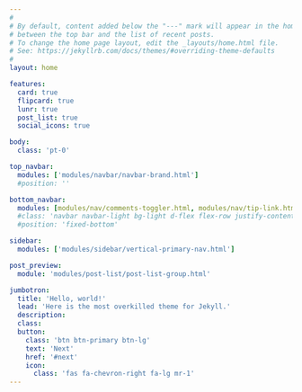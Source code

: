 ```yaml
---
#
# By default, content added below the "---" mark will appear in the home page
# between the top bar and the list of recent posts.
# To change the home page layout, edit the _layouts/home.html file.
# See: https://jekyllrb.com/docs/themes/#overriding-theme-defaults
#
layout: home

features:
  card: true
  flipcard: true
  lunr: true
  post_list: true
  social_icons: true

body:
  class: 'pt-0'

top_navbar:
  modules: ['modules/navbar/navbar-brand.html']
  #position: ''

bottom_navbar:
  modules: [modules/nav/comments-toggler.html, modules/nav/tip-link.html, modules/social-icons.html, modules/nav/feed-link.html, modules/nav/settings-toggler.html, modules/nav/back-to-top-link.html]
  #class: 'navbar navbar-light bg-light d-flex flex-row justify-content-between w-100 animated fadeInUp'
  #position: 'fixed-bottom'

sidebar:
  modules: ['modules/sidebar/vertical-primary-nav.html']

post_preview:
  module: 'modules/post-list/post-list-group.html'

jumbotron:
  title: 'Hello, world!'
  lead: 'Here is the most overkilled theme for Jekyll.'
  description:
  class:
  button:
    class: 'btn btn-primary btn-lg'
    text: 'Next'
    href: '#next'
    icon:
      class: 'fas fa-chevron-right fa-lg mr-1'
---
```

